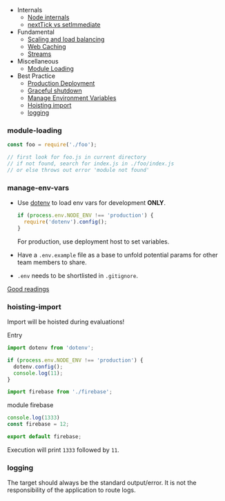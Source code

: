 
* Internals
  * [Node internals](./links/node_internals.md)
  * [nextTick vs setImmediate](./links/nexttick_vs_setimmediate.md)
* Fundamental
  * [Scaling and load balancing](./links/scaling_load_balancing.md)
  * [Web Caching](./links/web_caching.md)
  * [Streams](./links/stream.md)
* Miscellaneous
  * [Module Loading](#module-loading)
* Best Practice
  * [Production Deployment](./links/production_deployment_tips.md)
  * [Graceful shutdown](./links/graceful_shutdown.md)
  * [Manage Environment Variables](#manage-env-vars)
  * [Hoisting import](#hoisting-import)
  * [logging](#logging)

### module-loading
```javascript
const foo = require('./foo');

// first look for foo.js in current directory
// if not found, search for index.js in ./foo/index.js
// or else throws out error 'module not found'
```

### manage-env-vars
* Use [dotenv](https://github.com/motdotla/dotenv) to load env vars for development **ONLY**.
  ```js
  if (process.env.NODE_ENV !== 'production') {
    require('dotenv').config();
  }
  ```
  For production, use deployment host to set variables.

* Have a `.env.example` file as a base to unfold potential params for other team members to share.
* `.env` needs to be shortlisted in `.gitignore`.

 [Good readings](https://www.twilio.com/blog/2017/08/working-with-environment-variables-in-node-js.html)

### hoisting-import
Import will be hoisted during evaluations!

Entry
```js
import dotenv from 'dotenv';

if (process.env.NODE_ENV !== 'production') {
  dotenv.config();
  console.log(11);
}

import firebase from './firebase';
```

module firebase
```js
console.log(1333)
const firebase = 12;

export default firebase;
```
Execution will print `1333` followed by `11`.

### logging

The target should always be the standard output/error. It is not the responsibility of the application to route logs.


